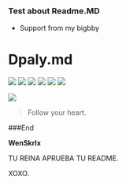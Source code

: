 ### Test about Readme.MD

- Support from my bigbby


# Dpaly.md


![](https://img.shields.io/github/stars/pandao/editor.md.svg) ![](https://img.shields.io/github/forks/pandao/editor.md.svg) ![](https://img.shields.io/github/tag/pandao/editor.md.svg) ![](https://img.shields.io/github/release/pandao/editor.md.svg) ![](https://img.shields.io/github/issues/pandao/editor.md.svg) ![](https://img.shields.io/bower/v/editor.md.svg)




![](https://pandao.github.io/editor.md/examples/images/4.jpg)

> Follow your heart.




###End

**WenSkrlx**

TU REINA APRUEBA TU README.

XOXO.

